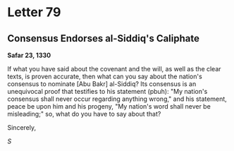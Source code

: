 Letter 79
=========

Consensus Endorses al-Siddiq's Caliphate
----------------------------------------

**Safar 23, 1330**

If what you have said about the covenant and the will, as well as the
clear texts, is proven accurate, then what can you say about the
nation's consensus to nominate [Abu Bakr] al-Siddiq? Its consensus is an
unequivocal proof that testifies to his statement (pbuh): "My nation's
consensus shall never occur regarding anything wrong," and his
statement, peace be upon him and his progeny, "My nation's word shall
never be misleading;" so, what do you have to say about that?

Sincerely,

*S*


